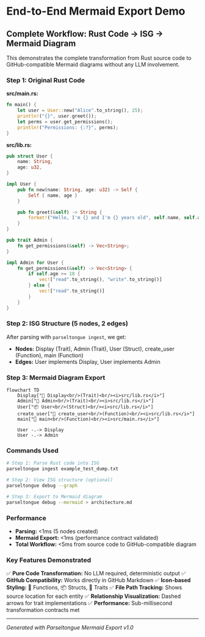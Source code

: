 # End-to-End Mermaid Export Demo

## Complete Workflow: Rust Code → ISG → Mermaid Diagram

This demonstrates the complete transformation from Rust source code to GitHub-compatible Mermaid diagrams without any LLM involvement.

### Step 1: Original Rust Code

**src/main.rs:**
```rust
fn main() {
    let user = User::new("Alice".to_string(), 25);
    println!("{}", user.greet());
    let perms = user.get_permissions();
    println!("Permissions: {:?}", perms);
}
```

**src/lib.rs:**
```rust
pub struct User {
    name: String,
    age: u32,
}

impl User {
    pub fn new(name: String, age: u32) -> Self {
        Self { name, age }
    }

    pub fn greet(&self) -> String {
        format!("Hello, I'm {} and I'm {} years old", self.name, self.age)
    }
}

pub trait Admin {
    fn get_permissions(&self) -> Vec<String>;
}

impl Admin for User {
    fn get_permissions(&self) -> Vec<String> {
        if self.age >= 18 {
            vec!["read".to_string(), "write".to_string()]
        } else {
            vec!["read".to_string()]
        }
    }
}
```

### Step 2: ISG Structure (5 nodes, 2 edges)

After parsing with `parseltongue ingest`, we get:

- **Nodes:** Display (Trait), Admin (Trait), User (Struct), create_user (Function), main (Function)
- **Edges:** User implements Display, User implements Admin

### Step 3: Mermaid Diagram Export

```mermaid
flowchart TD
    Display["🎯 Display<br/>(Trait)<br/><i>src/lib.rs</i>"]
    Admin["🎯 Admin<br/>(Trait)<br/><i>src/lib.rs</i>"]
    User["📦 User<br/>(Struct)<br/><i>src/lib.rs</i>"]
    create_user["🔧 create_user<br/>(Function)<br/><i>src/lib.rs</i>"]
    main["🔧 main<br/>(Function)<br/><i>src/main.rs</i>"]

    User -.-> Display
    User -.-> Admin
```

### Commands Used

```bash
# Step 1: Parse Rust code into ISG
parseltongue ingest example_test_dump.txt

# Step 2: View ISG structure (optional)
parseltongue debug --graph

# Step 3: Export to Mermaid diagram
parseltongue debug --mermaid > architecture.md
```

### Performance

- **Parsing:** <1ms (5 nodes created)
- **Mermaid Export:** <1ms (performance contract validated)
- **Total Workflow:** <5ms from source code to GitHub-compatible diagram

### Key Features Demonstrated

✅ **Pure Code Transformation:** No LLM required, deterministic output
✅ **GitHub Compatibility:** Works directly in GitHub Markdown
✅ **Icon-based Styling:** 🔧 Functions, 📦 Structs, 🎯 Traits
✅ **File Path Tracking:** Shows source location for each entity
✅ **Relationship Visualization:** Dashed arrows for trait implementations
✅ **Performance:** Sub-millisecond transformation contracts met

---

*Generated with Parseltongue Mermaid Export v1.0*